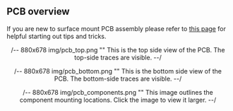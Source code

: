 
## PCB overview

If you are new to surface mount PCB assembly please refer to [this page](#http://todo) for helpful starting out tips and tricks. 

<center>
/-- 880x678 img/pcb_top.png "" This is the top side view of the PCB. The top-side traces are visible.
--/

/-- 880x678 img/pcb_bottom.png "" This is the bottom side view of the PCB. The bottom-side traces are visible.
--/

/-- 880x678 img/pcb_components.png "" This image outlines the component mounting locations. Click the image to view it larger.
--/
</center>
